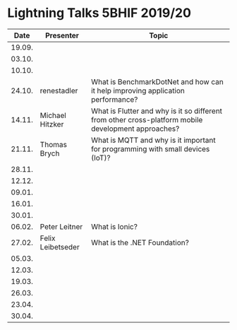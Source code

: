 # Lightning Talks 5BHIF 2019/20

|  Date  | Presenter | Topic |
| ------ | --------- | ----- |
| 19.09. |           |       |
| 03.10. |           |       |
| 10.10. |           |       |
| 24.10. |renestadler|What is BenchmarkDotNet and how can it help improving application performance? |
| 14.11. |Michael Hitzker|What is Flutter and why is it so different from other cross-platform mobile development approaches?|
| 21.11. | Thomas Brych | What is MQTT and why is it important for programming with small devices (IoT)? |
| 28.11. |           |       |
| 12.12. |           |       |
| 09.01. |           |       |
| 16.01. |           |       |
| 30.01. |           |       |
| 06.02. | Peter Leitner  | What is Ionic?|
| 27.02. |   Felix Leibetseder        |     What is the .NET Foundation?  |
| 05.03. |           |       |
| 12.03. |           |       |
| 19.03. |           |       |
| 26.03. |           |       |
| 23.04. |           |       |
| 30.04. |           |       |
